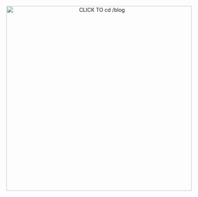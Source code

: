 <!--

[![Hits](https://hits.seeyoufarm.com/api/count/incr/badge.svg?url=https%3A%2F%2Fgithub.com/ukunV](https://hits.seeyoufarm.com) 
[![Repos Badge](https://badges.pufler.dev/repos/ukunV)](https://badges.pufler.dev)
[![Github Badge](http://img.shields.io/badge/-github-black?style=flat-square&logo=github&logoColor=white&link=https:https://github.com/ukunV/)](https://github.com/ukunV/)

![Lines of code](https://img.shields.io/badge/From%20Hello%20World%20I%27ve%20Written-3.9%20million%20lines%20of%20code-blue)
-->

<!--  -->

<p align="center">
  <a href="https://ukunv.tistory.com/">
    <img src="https://user-images.githubusercontent.com/23329560/131353848-b64a7d0c-8a20-4a87-817c-20c82c5ae987.png" target="_blank" alt="CLICK TO cd /blog" width="500">
  </a>
</p>

<!--START_SECTION:waka-->

<!--END_SECTION:waka-->


<!--
**ukunV/ukunV** is a ✨ _special_ ✨ repository because its `README.md` (this file) appears on your GitHub profile.

Here are some ideas to get you started:

- 🔭 I’m currently working on ...
- 🌱 I’m currently learning ...
- 👯 I’m looking to collaborate on ...
- 🤔 I’m looking for help with ...
- 💬 Ask me about ...
- 📫 How to reach me: ...
- 😄 Pronouns: ...
- ⚡ Fun fact: ...
-->
